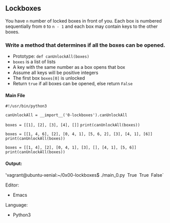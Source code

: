 ## Lockboxes
You have `n` number of locked boxes in front of you. Each box is numbered sequentially from `0` to `n - 1` and each box may contain keys to the other boxes.

### Write a method that determines if all the boxes can be opened.
* Prototype: `def canUnlockAll(boxes)`
* `boxes` is a list of lists
* A key with the same number as a box opens that box
* Assume all keys will be positive integers
* The first box `boxes[0]` is unlocked
* Return `true` if all boxes can be opened, else return `False`

#### Main File

`#!/usr/bin/python3`

`canUnlockAll = __import__('0-lockboxes').canUnlockAll`

`boxes = [[1], [2], [3], [4], []]`
`print(canUnlockAll(boxes))`

`boxes = [[1, 4, 6], [2], [0, 4, 1], [5, 6, 2], [3], [4, 1], [6]]`
`print(canUnlockAll(boxes))`

`boxes = [[1, 4], [2], [0, 4, 1], [3], [], [4, 1], [5, 6]]`
`print(canUnlockAll(boxes))`


#### Output:

'vagrant@ubuntu-xenial:~/0x00-lockboxes$ ./main_0.py`
`True`
`True`
`False`

Editor:
* Emacs

Language:
* Python3
